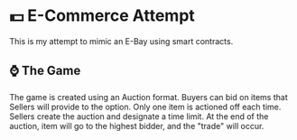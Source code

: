 # :dollar: E-Commerce Attempt

 This is my attempt to mimic an E-Bay using smart contracts.
 
 ## :watch: The Game

The game is created using an Auction format. Buyers can bid on items that Sellers will provide to the option. Only one item is actioned off each time. Sellers create the auction and designate a time limit. At the end of the auction, item will go to the highest bidder, and the "trade" will occur.